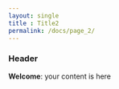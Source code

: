 ```yaml
---
layout: single
title : Title2
permalink: /docs/page_2/
---
```


### Header
**Welcome**: your content is here
